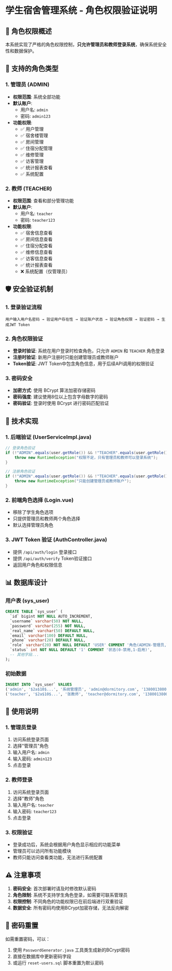 # 学生宿舍管理系统 - 角色权限验证说明

## 🔐 角色权限概述

本系统实现了严格的角色权限控制，**只允许管理员和教师登录系统**，确保系统安全性和数据保护。

## 👥 支持的角色类型

### 1. 管理员 (ADMIN)
- **权限范围**: 系统全部功能
- **默认账户**: 
  - 用户名: `admin`
  - 密码: `admin123`
- **功能权限**:
  - ✅ 用户管理
  - ✅ 宿舍楼管理
  - ✅ 房间管理
  - ✅ 住宿分配管理
  - ✅ 维修管理
  - ✅ 访客管理
  - ✅ 统计报表查看
  - ✅ 系统配置

### 2. 教师 (TEACHER)
- **权限范围**: 查看和部分管理功能
- **默认账户**: 
  - 用户名: `teacher`
  - 密码: `teacher123`
- **功能权限**:
  - ✅ 宿舍信息查看
  - ✅ 房间信息查看
  - ✅ 住宿分配查看
  - ✅ 维修信息查看
  - ✅ 访客信息查看
  - ✅ 统计报表查看
  - ❌ 系统配置（仅管理员）

## 🛡️ 安全验证机制

### 1. 登录验证流程
```
用户输入用户名密码 → 验证用户存在性 → 验证账户状态 → 验证角色权限 → 验证密码 → 生成JWT Token
```

### 2. 角色权限验证
- **登录时验证**: 系统在用户登录时检查角色，只允许 `ADMIN` 和 `TEACHER` 角色登录
- **注册时验证**: 新用户注册时只能创建管理员或教师账户
- **Token验证**: JWT Token中包含角色信息，用于后续API调用的权限验证

### 3. 密码安全
- **加密方式**: 使用 BCrypt 算法加密存储密码
- **密码强度**: 建议使用8位以上包含字母数字的密码
- **密码验证**: 登录时使用 BCrypt 进行密码匹配验证

## 🔧 技术实现

### 1. 后端验证 (UserServiceImpl.java)
```java
// 登录角色验证
if (!"ADMIN".equals(user.getRole()) && !"TEACHER".equals(user.getRole())) {
    throw new RuntimeException("权限不足，只有管理员和教师可以登录系统");
}

// 注册角色验证
if (!"ADMIN".equals(user.getRole()) && !"TEACHER".equals(user.getRole())) {
    throw new RuntimeException("只能创建管理员或教师账户");
}
```

### 2. 前端角色选择 (Login.vue)
- 移除了学生角色选项
- 只提供管理员和教师两个角色选择
- 默认选择管理员角色

### 3. JWT Token 验证 (AuthController.java)
- 提供 `/api/auth/login` 登录接口
- 提供 `/api/auth/verify` Token验证接口
- 返回用户角色和权限信息

## 📊 数据库设计

### 用户表 (sys_user)
```sql
CREATE TABLE `sys_user` (
  `id` bigint NOT NULL AUTO_INCREMENT,
  `username` varchar(50) NOT NULL,
  `password` varchar(255) NOT NULL,
  `real_name` varchar(50) DEFAULT NULL,
  `email` varchar(100) DEFAULT NULL,
  `phone` varchar(20) DEFAULT NULL,
  `role` varchar(20) NOT NULL DEFAULT 'USER' COMMENT '角色(ADMIN-管理员,TEACHER-教师)',
  `status` int NOT NULL DEFAULT '1' COMMENT '状态(0-禁用,1-启用)',
  -- 其他字段...
);
```

### 初始数据
```sql
INSERT INTO `sys_user` VALUES
('admin', '$2a$10$...', '系统管理员', 'admin@dormitory.com', '13800138000', 'ADMIN', 1),
('teacher', '$2a$10$...', '张教师', 'teacher@dormitory.com', '13800138001', 'TEACHER', 1);
```

## 🚀 使用说明

### 1. 管理员登录
1. 访问系统登录页面
2. 选择"管理员"角色
3. 输入用户名: `admin`
4. 输入密码: `admin123`
5. 点击登录

### 2. 教师登录
1. 访问系统登录页面
2. 选择"教师"角色
3. 输入用户名: `teacher`
4. 输入密码: `teacher123`
5. 点击登录

### 3. 权限验证
- 登录成功后，系统会根据用户角色显示相应的功能菜单
- 管理员可以访问所有功能模块
- 教师只能访问查看类功能，无法进行系统配置

## ⚠️ 注意事项

1. **密码安全**: 首次部署时请及时修改默认密码
2. **角色限制**: 系统不支持学生角色登录，如需要可联系管理员
3. **权限控制**: 不同角色的功能权限已在前后端进行双重验证
4. **数据安全**: 所有密码均使用BCrypt加密存储，无法反向解密

## 🔄 密码重置

如需重置密码，可以：
1. 使用 `PasswordGenerator.java` 工具类生成新的BCrypt密码
2. 直接在数据库中更新密码字段
3. 或运行 `reset-users.sql` 脚本重置为默认密码